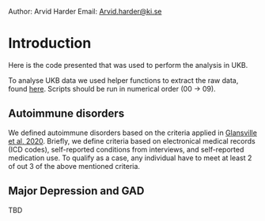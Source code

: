 Author: Arvid Harder Email: [Arvid.harder\@ki.se](mailto:Arvid.harder@ki.se)

# Introduction

Here is the code presented that was used to perform the analysis in UKB.

To analyse UKB data we used helper functions to extract the raw data, found [here](ukb/). Scripts should be run in numerical order (00 -\> 09).

## Autoimmune disorders

We defined autoimmune disorders based on the criteria applied in [Glansville et al, 2020](https://www.bpsgos.org/article/S2667-1743(21)00004-5/fulltext). Briefly, we define criteria based on electronical medical records (ICD codes), self-reported conditions from interviews, and self-reported medication use. To qualify as a case, any individual have to meet at least 2 of out 3 of the above mentioned criteria.

## Major Depression and GAD

TBD
